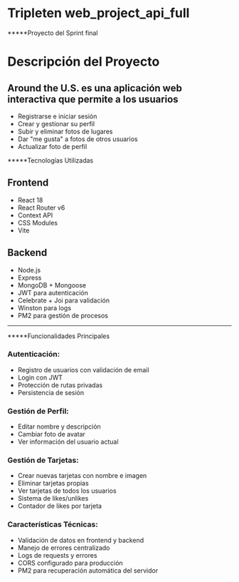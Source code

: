 # Tripleten web_project_api_full

\*\*\*\*\*Proyecto del Sprint final

# Descripción del Proyecto

## Around the U.S. es una aplicación web interactiva que permite a los usuarios

- Registrarse e iniciar sesión
- Crear y gestionar su perfil
- Subir y eliminar fotos de lugares
- Dar "me gusta" a fotos de otros usuarios
- Actualizar foto de perfil

\*\*\*\*\*Tecnologías Utilizadas

## Frontend

- React 18
- React Router v6
- Context API
- CSS Modules
- Vite

## Backend

- Node.js
- Express
- MongoDB + Mongoose
- JWT para autenticación
- Celebrate + Joi para validación
- Winston para logs
- PM2 para gestión de procesos

---

\*\*\*\*\*Funcionalidades Principales

### Autenticación:

- Registro de usuarios con validación de email
- Login con JWT
- Protección de rutas privadas
- Persistencia de sesión

### Gestión de Perfil:

- Editar nombre y descripción
- Cambiar foto de avatar
- Ver información del usuario actual

### Gestión de Tarjetas:

- Crear nuevas tarjetas con nombre e imagen
- Eliminar tarjetas propias
- Ver tarjetas de todos los usuarios
- Sistema de likes/unlikes
- Contador de likes por tarjeta

### Características Técnicas:

- Validación de datos en frontend y backend
- Manejo de errores centralizado
- Logs de requests y errores
- CORS configurado para producción
- PM2 para recuperación automática del servidor
